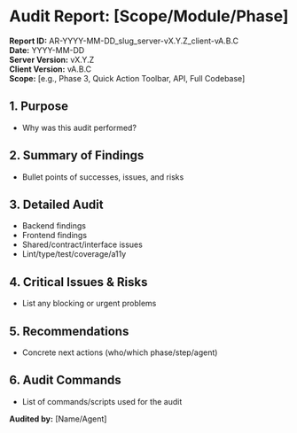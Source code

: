 # Audit Report: [Scope/Module/Phase]
**Report ID:** AR-YYYY-MM-DD_slug_server-vX.Y.Z_client-vA.B.C  
**Date:** YYYY-MM-DD  
**Server Version:** vX.Y.Z  
**Client Version:** vA.B.C  
**Scope:** [e.g., Phase 3, Quick Action Toolbar, API, Full Codebase]

## 1. Purpose
- Why was this audit performed?

## 2. Summary of Findings
- Bullet points of successes, issues, and risks

## 3. Detailed Audit
- Backend findings
- Frontend findings
- Shared/contract/interface issues
- Lint/type/test/coverage/a11y

## 4. Critical Issues & Risks
- List any blocking or urgent problems

## 5. Recommendations
- Concrete next actions (who/which phase/step/agent)

## 6. Audit Commands
- List of commands/scripts used for the audit

**Audited by:** [Name/Agent]